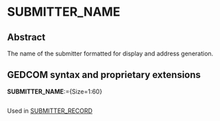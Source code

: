 ﻿# SUBMITTER_NAME
## Abstract
The name of the submitter formatted for display and address generation.


## GEDCOM syntax and proprietary extensions

**SUBMITTER_NAME**:={Size=1:60}
<pre>
</pre>
Used in <a href=Ged.SUBMITTER_RECORD.md>SUBMITTER_RECORD</a><br />

